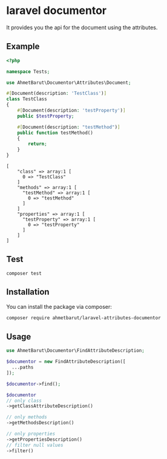 # laravel documentor

It provides you the api for the document using the attributes.

## Example

```php
<?php

namespace Tests;

use AhmetBarut\Documentor\Attributes\Document;

#[Document(description: 'TestClass')]
class TestClass
{
    #[Document(description: 'testProperty')]
    public $testProperty;

    #[Document(description: "testMethod")]
    public function testMethod()
    {
        return;
    }
}
```

```shell
[
    "class" => array:1 [
      0 => "TestClass"
    ]
    "methods" => array:1 [
      "testMethod" => array:1 [
        0 => "testMethod"
      ]
    ]
    "properties" => array:1 [
      "testProperty" => array:1 [
        0 => "testProperty"
      ]
    ]
]
```

## Test

```shell
composer test
```

## Installation

You can install the package via composer:

```bash
composer require ahmetbarut/laravel-attributes-documentor
```

## Usage

```php
use AhmetBarut\Documentor\FindAttributeDescription;

$documentor = new FindAttributeDescription([
  ...paths
]);

$documentor->find();

$documentor
// only class
->getClassAttributeDescription()

// only methods
->getMethodsDescription()

// only properties
->getPropertiesDescription()
// filter null values
->filter()

```
